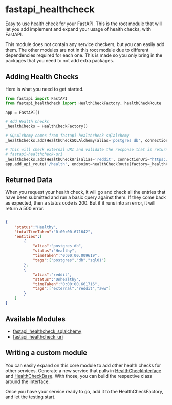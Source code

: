 # fastapi_healthcheck

Easy to use health check for your FastAPI.  This is the root module that will let you add implement and expand your usage of health checks, with FastAPI.

This module does not contain any service checkers, but you can easily add them.  The other modules are not in this root module due to different dependencies required for each one.  This is made so you only bring in the packages that you need to not add extra packages.

## Adding Health Checks

Here is what you need to get started.

```python
from fastapi import FastAPI
from fastapi_healthcheck import HealthCheckFactory, healthCheckRoute

app = FastAPI()

# Add Health Checks
_healthChecks = HealthCheckFactory()

# SQLAlchemy comes from fastapi-healthcheck-sqlalchemy
_healthChecks.add(HealthCheckSQLAlchemy(alias='postgres db', connectionUri=cs.value, table=SmtpContactsSqlModel, tags=('postgres', 'db', 'sql01')))

# This will check external URI and validate the response that is returned.
# fastapi-healthcheck-uri
_healthChecks.add(HealthCheckUri(alias='reddit', connectionUri="https://www.reddit.com/r/aww.json", tags=('external', 'reddit', 'aww')))
app.add_api_route('/health', endpoint=healthCheckRoute(factory=_healthChecks))

```

## Returned Data

When you request your health check, it will go and check all the entries that have been submitted and run a basic query against them.  If they come back as expected, then a status code is 200.  But if it runs into an error, it will return a 500 error.

```json

{
    "status":"Healthy",
    "totalTimeTaken":"0:00:00.671642",
    "entities":[
        {
            "alias":"postgres db",
            "status":"Healthy",
            "timeTaken":"0:00:00.009619",
            "tags":["postgres","db","sql01"]
        },
        {
            "alias":"reddit",
            "status":"Unhealthy",
            "timeTaken":"0:00:00.661716",
            "tags":["external","reddit","aww"]
        }
    ]
}
```

## Available Modules

* [fastapi_healthcheck_sqlalchemy](https://github.com/jtom38/fastapi_healthcheck_sqlalchemy)
* [fastapi_healthcheck_uri](https://github.com/jtom38/fastapi_healthcheck_uri)

## Writing a custom module

You can easily expand on this core module to add other health checks for other services.  Generate a new service that pulls in [HealthCheckInterface]() and [HealthCheckBase]().  With those, you can build the respective class around the interface.

Once you have your service ready to go, add it to the HealthCheckFactory, and let the testing start.
